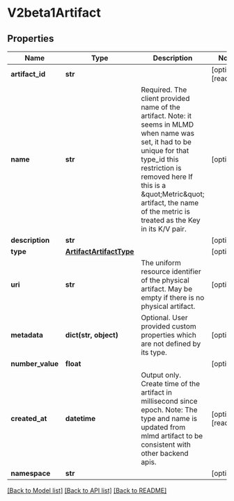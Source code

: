# V2beta1Artifact

## Properties
Name | Type | Description | Notes
------------ | ------------- | ------------- | -------------
**artifact_id** | **str** |  | [optional] [readonly] 
**name** | **str** | Required. The client provided name of the artifact. Note: it seems in MLMD when name was set, it had to be unique for that type_id this restriction is removed here If this is a \&quot;Metric\&quot; artifact, the name of the metric is treated as the Key in its K/V pair. | [optional] 
**description** | **str** |  | [optional] 
**type** | [**ArtifactArtifactType**](ArtifactArtifactType.md) |  | [optional] 
**uri** | **str** | The uniform resource identifier of the physical artifact. May be empty if there is no physical artifact. | [optional] 
**metadata** | **dict(str, object)** | Optional. User provided custom properties which are not defined by its type. | [optional] 
**number_value** | **float** |  | [optional] 
**created_at** | **datetime** | Output only. Create time of the artifact in millisecond since epoch. Note: The type and name is updated from mlmd artifact to be consistent with other backend apis. | [optional] [readonly] 
**namespace** | **str** |  | [optional] 

[[Back to Model list]](../README.md#documentation-for-models) [[Back to API list]](../README.md#documentation-for-api-endpoints) [[Back to README]](../README.md)



